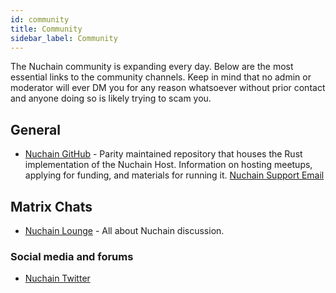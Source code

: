 ```yaml
---
id: community
title: Community
sidebar_label: Community
---
```


The Nuchain community is expanding every day. Below are the most essential links to the community
channels. Keep in mind that no admin or moderator will ever DM you for any reason whatsoever without
prior contact and anyone doing so is likely trying to scam you.

## General

- [Nuchain GitHub](https://github.com/nusantarachain/nuchain/) - Parity maintained repository that
  houses the Rust implementation of the Nuchain Host. Information on hosting meetups, applying for
  funding, and materials for running it. [Nuchain Support Email](mailto:support@nuchain.network)

## Matrix Chats

- [Nuchain Lounge](https://app.element.io/#/room/!aYWUxhUvutqbMBQIsN:matrix.org) - All about Nuchain
  discussion.

### Social media and forums

- [Nuchain Twitter](https://twitter.com/nusantarachain)
